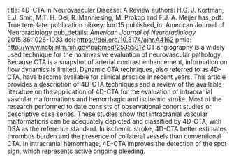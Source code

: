 title: 4D-CTA in Neurovascular Disease: A Review
authors: H.G. J. Kortman, E.J. Smit, M.T. H. Oei, R. Manniesing, M. Prokop and F.J. A. Meijer
has_pdf: True
template: publication
bibkey: kort15
published_in: American Journal of Neuroradiology
pub_details: <i>American Journal of Neuroradiology</i> 2015;36:1026-1033
doi: https://doi.org/10.3174/ajnr.A4162
pmid: http://www.ncbi.nlm.nih.gov/pubmed/25355812
CT angiography is a widely used technique for the noninvasive evaluation of neurovascular pathology. Because CTA is a snapshot of arterial contrast enhancement, information on flow dynamics is limited. Dynamic CTA techniques, also referred to as 4D-CTA, have become available for clinical practice in recent years. This article provides a description of 4D-CTA techniques and a review of the available literature on the application of 4D-CTA for the evaluation of intracranial vascular malformations and hemorrhagic and ischemic stroke. Most of the research performed to date consists of observational cohort studies or descriptive case series. These studies show that intracranial vascular malformations can be adequately depicted and classified by 4D-CTA, with DSA as the reference standard. In ischemic stroke, 4D-CTA better estimates thrombus burden and the presence of collateral vessels than conventional CTA. In intracranial hemorrhage, 4D-CTA improves the detection of the spot sign, which represents active ongoing bleeding.

